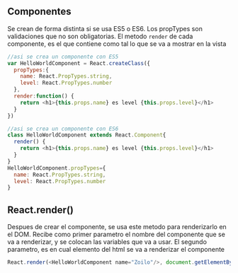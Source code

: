 ## Componentes
Se crean de forma distinta si se usa ES5 o ES6. Los propTypes son validaciones que no son obligatorias. El metodo `render` de cada componente, es el que contiene como tal lo que se va a mostrar en la vista
```js
//asi se crea un componente con ES5
var HelloWorldComponent = React.createClass({
  propTypes:{
    name: React.PropTypes.string,
    level: React.PropTypes.number
  },
  render:function() {
    return <h1>{this.props.name} es level {this.props.level}</h1>
  }
})
```

```js
//asi se crea un componente con ES6
class HelloWorldComponent extends React.Component{
  render() {
    return <h1>{this.props.name} es level {this.props.level}</h1>
  }
}
HelloWorldComponent.propTypes={
  name: React.PropTypes.string,
  level: React.PropTypes.number
}
```
## React.render()

Despues de crear el componente, se usa este metodo para renderizarlo en el DOM. Recibe como primer parametro el nombre del componente que se va a renderizar, y se colocan
las variables que va a usar. El segundo parametro, es en cual elemento del html se va a renderizar el
componente
```js
React.render(<HelloWorldComponent name="Zoilo"/>, document.getElementById('container'))
```
